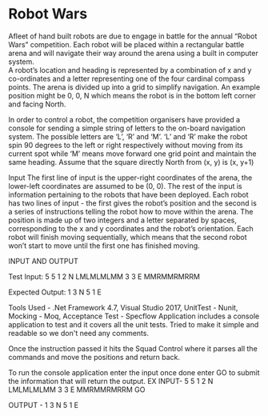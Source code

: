 Robot Wars
=========

  Afleet of hand built robots are due to engage in battle for the annual “Robot Wars” competition. 
  Each robot will be placed within a rectangular battle arena and will navigate their way around the arena using a built in computer system.  
  A robot’s location and heading is represented by a combination of x and y co-ordinates and a letter representing one of the four cardinal compass points. 
  The arena is divided up into a grid to simplify navigation. An example position might be 0, 0, N which means the robot is in the bottom left corner and facing North.  
  
  In order to control a robot, the competition organisers have provided a console for sending a simple string of letters to the on-board navigation system. 
  The possible letters are ‘L’, ‘R’ and ‘M’. ‘L’ and ‘R’ make the robot spin 90 degrees to the left or right respectively without moving from its current spot while ‘M’ 
  means move forward one grid point and maintain the same heading. Assume that the square directly North from (x, y) is (x, y+1)
  
  Input The first line of input is the upper-right coordinates of the arena, the lower-left coordinates are assumed to be (0, 0). 
  The rest of the input is information pertaining to the robots that have been deployed. 
  Each robot has two lines of input - the first gives the robot’s position and the second
  is a series of instructions telling the robot how to move within the arena. 
  The position is made up of two integers and a letter separated by spaces, corresponding to the x and y coordinates and the robot’s orientation. 
  Each robot will finish moving sequentially, which means that the second robot won’t start to move until the first one has finished moving.
	

INPUT AND OUTPUT
 
Test Input:
5 5
1 2 N
LMLMLMLMM
3 3 E
MMRMMRMRRM
 
Expected Output:
1 3 N
5 1 E

Tools Used - .Net Framework 4.7, Visual Studio 2017, UnitTest - Nunit, Mocking - Moq, Acceptance Test - Specflow
Application includes a console application to test and it covers all the unit tests. 
Tried to make it simple and readable so we don't need any comments. 

Once the instruction passed it hits the Squad Control where it parses all the commands and move the positions and return back.

To run the console application enter the input once done enter GO to submit the information that will return the output.
EX INPUT-
5 5
1 2 N
LMLMLMLMM
3 3 E
MMRMMRMRRM
GO

OUTPUT - 
1 3 N
5 1 E

